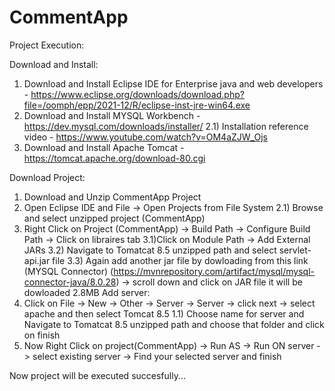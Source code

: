 # CommentApp

Project Execution:

Download and Install:
1) Download and Install Eclipse IDE for Enterprise java and web developers - https://www.eclipse.org/downloads/download.php?file=/oomph/epp/2021-12/R/eclipse-inst-jre-win64.exe
2) Download and Install MYSQL Workbench - https://dev.mysql.com/downloads/installer/
	2.1) Installation reference video - https://www.youtube.com/watch?v=OM4aZJW_Ojs
3) Download and Install Apache Tomcat - https://tomcat.apache.org/download-80.cgi

Download Project:
1) Download and Unzip CommentApp Project
2) Open Eclipse IDE and File -> Open Projects from File System
	2.1) Browse and select unzipped project (CommentApp)
3) Right Click on Project (CommentApp) -> Build Path -> Configure Build Path -> Click on libraires tab
	3.1)Click on Module Path -> Add External JARs
	3.2) Navigate to Tomatcat 8.5 unzipped path and select servlet-api.jar file
	3.3) Again add another jar file by dowloading from this link (MYSQL Connector)
		(https://mvnrepository.com/artifact/mysql/mysql-connector-java/8.0.28) -> scroll down and click on JAR file it will be dowloaded 2.8MB
Add server:
1) Click on File -> New -> Other -> Server -> Server -> click next -> select apache and then select Tomcat 8.5
	1.1) Choose name for server and Navigate to Tomatcat 8.5 unzipped path and choose that folder and click on finish
2) Now Right Click on project(CommentApp) -> Run AS -> Run ON server -> select existing server -> Find your selected server and finish

Now project will be executed succesfully...

	
